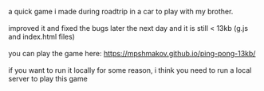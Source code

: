 a quick game i made during roadtrip in a car to play with my brother.\
\
improved it and fixed the bugs later the next day and it is still < 13kb (g.js and index.html files)\
\
you can play the game here: https://mpshmakov.github.io/ping-pong-13kb/ \
\
if you want to run it locally for some reason, i think you need to run a local server to play this game

